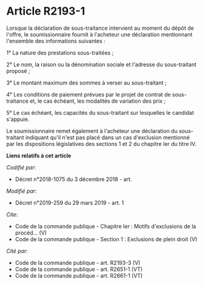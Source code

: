 # Article R2193-1

Lorsque la déclaration de sous-traitance intervient au moment du dépôt de l'offre, le soumissionnaire fournit à l'acheteur
une déclaration mentionnant l'ensemble des informations suivantes : 

1° La nature des prestations sous-traitées ; 

2° Le nom, la raison ou la dénomination sociale et l'adresse du sous-traitant proposé ; 

3° Le montant maximum des sommes à verser au sous-traitant ; 

4° Les conditions de paiement prévues par le projet de contrat de sous-traitance et, le cas échéant, les modalités de
variation des prix ; 

5° Le cas échéant, les capacités du sous-traitant sur lesquelles le candidat s'appuie. 

Le soumissionnaire remet également à l'acheteur une déclaration du sous-traitant indiquant qu'il n'est pas placé dans un cas
d'exclusion mentionné par les dispositions législatives des sections 1 
et 2 du chapitre Ier du titre IV.

**Liens relatifs à cet article**

_Codifié par_:

  - Décret n°2018-1075 du 3 décembre 2018 - art.

_Modifié par_:

  - Décret n°2019-259 du 29 mars 2019 - art. 1

_Cite_:

  - Code de la commande publique -  Chapitre Ier : Motifs d'exclusions de la procéd... (V)
  - Code de la commande publique -  Section 1 : Exclusions de plein droit (V)

_Cité par_:

  - Code de la commande publique - art. R2193-3 (V)
  - Code de la commande publique - art. R2651-1 (VT)
  - Code de la commande publique - art. R2661-1 (VT)
